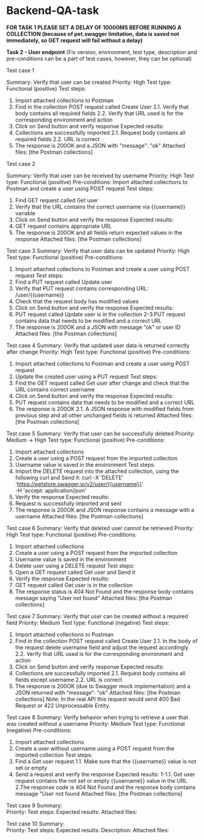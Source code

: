 # Backend-QA-task
**FOR TASK 1 PLEASE SET A DELAY OF 10000MS BEFORE RUNNING A COLLECTION (because of pet.swagger limitation, data is saved not immediately, so GET request will fail without a delay)**

**Task 2 - User endpoint**
(Fix version, environment, test type, description and pre-conditions can be a part of test cases, however, they can be optional)

Test case 1

Summary: Verify that user can be created
Priority: High
Test type: Functional (positive)
Test steps:
1. Import attached collections to Postman
2. Find in the collection POST request called Create User
   2.1. Verify that body contains all required fields
   2.2. Verify that URL used is for the corresponding environment and action
3. Click on Send button and verify response
Expected results:
1. Collections are successfully imported
   2.1. Request body contains all required fields
   2.2. URL is correct
3. The response is 200OK and a JSON with "message": "ok"
Attached files: [the Postman collections]

Test case 2

Summary: Verify that user can be received by username
Priority: High
Test type: Functional (positive)
Pre-conditions:
Import attached collections to Postman and create a user using POST request
Test steps: 
1. Find GET request called Get user
2. Verify that the URL contains the correct username via {{username}} variable
3. Click on Send button and verify the response
Expected results:
1. GET request contains appropriate URL
2. The response is 200OK and all fields return expected values in the response
Attached files: [the Postman collections]

Test case 3
Summary:  Verify that user data can be updated
Priority: High
Test type: Functional (positive)
Pre-conditions:
1. Import attached collections to Postman and create a user using POST request
Test steps:
1. Find a PUT request called Update user
2. Verify that PUT request contains corresponding URL: /user/{{username}}
3. Check that the request body has modified values
4. Click on Send button and verify the response
Expected results:
1. PUT request called Update user is in the collection
2-3.PUT request contains data that needs to be modified and a correct URL
4. The response is 200OK and a JSON with message "ok" or user ID
Attached files: [the Postman collections]

Test case 4
Summary:  Verify that updated user data is returned correctly after change
Priority: High
Test type: Functional (positive)
Pre-conditions:
1. Import attached collections to Postman and create a user using POST request
2. Update the created user using a PUT request
Test steps:
1. Find the GET request called Get user after change and check that the URL contains correct username
2. Click on Send button and verify the response
Expected results:
1. PUT request contains data that needs to be modified and a correct URL
2. The response is 200OK
2.1. A JSON response with modified fields from previous step and all other unchanged fields is returned
Attached files: [the Postman collections]

Test case 5
Summary: Verify that user can be successfully deleted
Priority: Medium → High
Test type: Functional (positive)
Pre-conditions: 
1. Import attached collections
2. Create a user using a POST request from the imported collection
3. Username value is saved in the environment
Test steps:
1. Import the DELETE request into the attached collection, using the following curl and Send it:
curl -X 'DELETE' \
  'https://petstore.swagger.io/v2/user/{{username}}' \
  -H 'accept: application/json'
2. Verify the response
Expected results:
1. Request is successfully imported and sent
2. The response is 200OK and JSON response contains a message with a username
Attached files: [the Postman collections]

Test case 6
Summary:  Verify that deleted user cannot be retrieved
Priority: High
Test type: Functional (positive)
Pre-conditions: 
1. Import attached collections
2. Create a user using a POST request from the imported collection
3. Username value is saved in the environment
4. Delete user using a DELETE request
Test steps:
1. Open a GET request called Get user and Send it
2. Verify the response
Expected results:
1. GET request called Get user is in the collection
2. The response status is 404 Not Found and the response body contains message saying "User not found"
Attached files: [the Postman collections]

Test case 7
Summary: Verify that user can be created without a required field 
Priority: Medium
Test type: Functional (negative)
Test steps:
1. Import attached collections to Postman
2. Find in the collection POST request called Create User
2.1. In the body of the request delete username field and adjust the request accordingly
2.2. Verify that URL used is for the corresponding environment and action
3. Click on Send button and verify response
Expected results:
1. Collections are successfully imported
2.1. Request body contains all fields except username
2.2. URL is correct
3. The response is 200OK (due to Swagger mock implementation) and a JSON returned with "message": "ok"
Attached files: [the Postman collections]
Note: In the real API this request would send 400 Bad Request or 422 Unprocessable Entity.

Test case 8
Summary: Verify behavior when trying to retrieve a user that was created without a username
Priority: Medium
Test type: Functional (negative)
Pre-conditions: 
1. Import attached collections
2. Create a user without username using a POST request from the imported collection
Test steps:
1. Find a Get user request
1.1. Make sure that the {{username}} value is not set or empty
2. Send a request and verify the response
Expected results:
1-1.1. Get user request contains the not set or empty {{username}} value in the URL
2.The response code is 404 Not Found and the response body contains message "User not found
Attached files: [the Postman collections]

Test case 9
Summary:  
Priority:
Test steps:
Expected results:
Attached files:

Test case 10
Summary:  
Priority:
Test steps:
Expected results:
Description:
Attached files:
